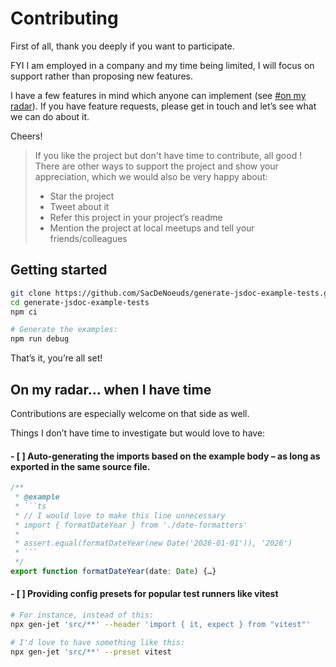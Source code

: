 # Contributing

First of all, thank you deeply if you want to participate.

FYI I am employed in a company and my time being limited, I will focus on support rather than proposing new features.

I have a few features in mind which anyone can implement (see [#on my radar](#on-my-radar-when-i-have-time)).
If you have feature requests, please get in touch and let’s see what we can do about it.

Cheers!

> If you like the project but don't have time to contribute, all good ! There are other ways to support the project and show your appreciation, which we would also be very happy about:
> - Star the project
> - Tweet about it
> - Refer this project in your project’s readme
> - Mention the project at local meetups and tell your friends/colleagues

## Getting started

```sh
git clone https://github.com/SacDeNoeuds/generate-jsdoc-example-tests.git
cd generate-jsdoc-example-tests
npm ci

# Generate the examples:
npm run debug
```
That’s it, you’re all set!

## On my radar… when I have time

Contributions are especially welcome on that side as well.

Things I don’t have time to investigate but would love to have:

#### - [ ] Auto-generating the imports based on the example body – as long as exported in the same source file.

```ts
/**
 * @example
 * ```ts
 * // I would love to make this line unnecessary
 * import { formatDateYear } from './date-formatters'
 * 
 * assert.equal(formatDateYear(new Date('2026-01-01')), '2026')
 * ```
 */
export function formatDateYear(date: Date) {…}
```

#### - [ ] Providing config presets for popular test runners like vitest

```sh
# For instance, instead of this:
npx gen-jet 'src/**' --header 'import { it, expect } from "vitest"'

# I'd love to have something like this:
npx gen-jet 'src/**' --preset vitest
```
